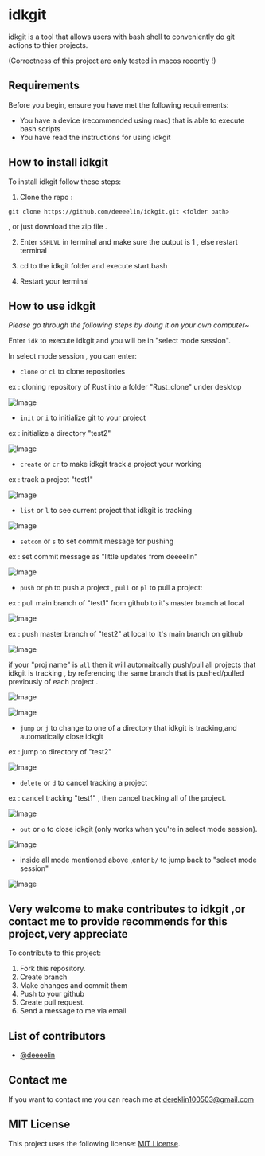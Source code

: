 # idkgit

idkgit is a tool that allows users with bash shell to conveniently do git actions to thier projects.

(Correctness of this project are only tested in macos recently !)

## Requirements

Before you begin, ensure you have met the following requirements:

* You have a device (recommended using mac) that is able to execute bash scripts
* You have read the instructions for using idkgit

## How to install idkgit

To install idkgit follow these steps:

1. Clone the repo : 
```
git clone https://github.com/deeeelin/idkgit.git <folder path>
```
, or just download the zip file . 

2. Enter `$SHLVL` in terminal and make sure the output is 1 , else restart terminal 

3. cd to the idkgit folder and execute start.bash

4. Restart your terminal

## How to use idkgit

*Please go through the following steps by doing it on your own computer~*

Enter `idk` to execute idkgit,and you will be in "select mode session".

In select mode session , you can enter:

* `clone` or `cl` to clone repositories

ex : cloning repository of Rust into a folder "Rust_clone" under desktop 

![Image](./README_sources/clone.png)

* `init` or `i` to initialize git to your project

ex : initialize a directory "test2" 

![Image](./README_sources/init.png)

* `create` or `cr` to make idkgit track a project your working

ex : track a project "test1"

![Image](./README_sources/create.png)

* `list` or `l` to see current project that idkgit is tracking

![Image](./README_sources/list.png)

* `setcom` or `s` to set commit message for pushing

ex : set commit message as "little updates from deeeelin"

![Image](./README_sources/setcom.png)

* `push` or `ph` to push a project , `pull` or `pl` to pull a project:

ex : pull main branch of "test1" from github to it's master branch at local

![Image](./README_sources/pull_sin.png)

ex : push master branch of "test2" at local to it's main branch on github

![Image](./README_sources/push_single.png)

   if your "proj name" is `all` then it will automaitcally push/pull all projects that idkgit is tracking , by referencing the same branch that is pushed/pulled previously of each project . 
   
![Image](./README_sources/pull_all.png)

![Image](./README_sources/push_all.png)

* `jump` or `j` to change to one of a directory that idkgit is tracking,and automatically close idkgit

ex : jump to directory of "test2"

![Image](./README_sources/jump.png)

* `delete` or `d` to cancel tracking a project

ex : cancel tracking "test1" , then cancel tracking all of the project.

![Image](./README_sources/delete.png)

* `out` or `o` to close idkgit (only works when you're in select mode session).

![Image](./README_sources/out.png)

* inside all mode mentioned above ,enter `b/` to jump back to "select mode session"

![Image](./README_sources/back.png)

## Very welcome to make contributes to idkgit ,or contact me to provide recommends for this project,very appreciate

To contribute to this project:

1. Fork this repository.
2. Create branch
3. Make changes and commit them
4. Push to your github
5. Create pull request.
6. Send a message to me via email

## List of contributors

* [@deeeelin](https://github.com/deeeelin) 

## Contact me

If you want to contact me you can reach me at <dereklin100503@gmail.com>

## MIT License

This project uses the following license: [MIT License](https://choosealicense.com/licenses/mit/#).
